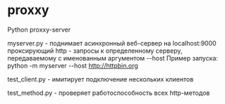 # proxxy
Python proxxy-server

myserver.py - поднимает асинхронный веб-сервер на localhost:9000 проксирующий http - запросы к определенному серверу, передаваемому с именованным аргументом --host
Пример запуска:
python -m myserver --host http://httpbin.org

test_client.py - имитирует подключение нескольких клиентов 

test_method.py - проверяет работоспособность всех http-методов
